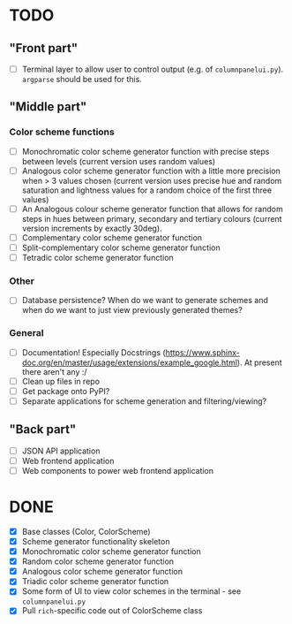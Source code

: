 # TODO

## "Front part"

- [ ] Terminal layer to allow user to control output (e.g. of `columnpanelui.py`). `argparse` should be used for this.

## "Middle part"

### Color scheme functions

- [ ] Monochromatic color scheme generator function with precise steps between levels (current version uses random values)
- [ ] Analogous color scheme generator function with a little more precision when > 3 values chosen (current version uses precise hue and random saturation and lightness values for a random choice of the first three values)
- [ ] An Analogous colour scheme generator function that allows for random steps in hues between primary, secondary and tertiary colours (current version increments by exactly 30deg).
- [ ] Complementary color scheme generator function
- [ ] Split-complementary color scheme generator function
- [ ] Tetradic color scheme generator function

### Other

- [ ] Database persistence? When do we want to generate schemes and when do we want to just view previously generated themes?

### General

- [ ] Documentation! Especially Docstrings (https://www.sphinx-doc.org/en/master/usage/extensions/example_google.html). At present there aren't any :/
- [ ] Clean up files in repo
- [ ] Get package onto PyPI?
- [ ] Separate applications for scheme generation and filtering/viewing?

## "Back part"

- [ ] JSON API application
- [ ] Web frontend application
- [ ] Web components to power web frontend application

# DONE

- [x] Base classes (Color, ColorScheme)
- [x] Scheme generator functionality skeleton
- [x] Monochromatic color scheme generator function
- [x] Random color scheme generator function
- [x] Analogous color scheme generator function
- [x] Triadic color scheme generator function
- [x] Some form of UI to view color schemes in the terminal - see `columnpanelui.py`
- [x] Pull `rich`-specific code out of ColorScheme class
